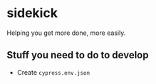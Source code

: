 # sidekick

Helping you get more done, more easily.

## Stuff you need to do to develop

-   Create `cypress.env.json`
